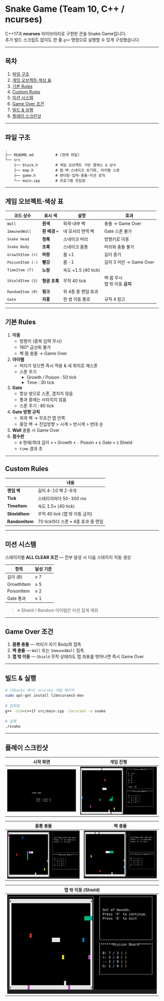 # Snake Game (Team 10, C++ / ncurses)

C++17과 **ncurses** 라이브러리로 구현한 콘솔 Snake Game입니다.  
추가 빌드 스크립트 없이도 한 줄 `g++` 명령으로 실행할 수 있게 구성했습니다.

---

## 목차
1. [파일 구조](#파일-구조)
2. [게임 오브젝트·색상 표](#게임-오브젝트색상-표)
3. [기본 Rules](#기본-rules)
4. [Custom Rules](#custom-rules)
5. [미션 시스템](#미션-시스템)
6. [Game Over 조건](#game-over-조건)
7. [빌드 & 실행](#빌드--실행)
8. [플레이 스크린샷](#플레이-스크린샷)

---

## 파일 구조

```
.
├── README.md          # (현재 파일)
└── src
    ├── block.h        # 게임 오브젝트 기반 클래스 & 상수
    ├── map.h          # 맵·벽·스네이크 초기화, 아이템 스폰
    ├── game.h         # 렌더링·입력·충돌·미션 로직
    └── main.cpp       # 프로그램 진입점
```

---

## 게임 오브젝트·색상 표

| 코드 상수 | 표시 색 | 설명 | 효과 |
|-----------|---------|------|------|
| `Wall`              | **흰색**        | 외곽·내부 벽 | 충돌 → Game Over |
| `ImmunedWall`       | **흰 배경 `+`**     | 네 모서리 면역 벽 | Gate 스폰 불가 |
| `Snake Head`        | **청록**        | 스네이크 머리 | 방향키로 이동 |
| `Snake Body`        | **초록**        | 스네이크 몸통 | 머리와 충돌 불가 |
| `GrowthItem (+)`    | **파랑**        | 몸 +1 | 길이 증가 |
| `PoisonItem (-)`    | **빨강**        | 몸 -1 | 길이 3 미만 → Game Over |
| `TimeItem (T)`      | **노랑**        | 속도 ×1.5 (40 tick) | |
| `ShieldItem (S)`    | **형광 초록**   | 무적 40 tick | 벽·몸 무시<br>맵 밖 이동 **금지** |
| `RandomItem (R)`    | **핑크**        | 위 4종 중 랜덤 효과 | |
| `Gate`              | **자홍**        | 한 쌍 이동 통로 | 규칙 4 참고 |

---

## 기본 Rules
1. **이동**  
   * 방향키 (중복 입력 무시)  
   * 180° 급선회 불가  
   * 벽·몸 충돌 → Game Over
2. **아이템**  
   * 머리가 닿으면 즉시 적용 & 새 위치로 재스폰  
   * 스폰 주기  
     * Growth / Poison : 50 tick  
     * Time : 30 tick
3. **Gate**  
   * 항상 쌍으로 스폰, 겹치지 않음  
   * 통과 중에는 사라지지 않음  
   * 스폰 주기 : 80 tick
4. **Gate 방향 규칙**  
   * 외곽 벽 → 무조건 맵 안쪽  
   * 중앙 벽 → 진입방향 > 시계 > 반시계 > 반대 순
5. **Wall** 충돌 시 Game Over
6. **점수판**  
   * `B` 현재/최대 길이 • `+` Growth • `-` Poison • `G` Gate • `S` Shield  
   * `time` 경과 초

---

## Custom Rules
|            | 내용 |
|------------|------|
| **랜덤 벽** | 길이 4-10 벽 2-6개 |
| **Tick**   | 스테이지마다 50-300 ms |
| **TimeItem** | 속도 1.5× (40 tick) |
| **ShieldItem** | 무적 40 tick (맵 밖 이동 금지) |
| **RandomItem** | 70 tick마다 스폰 • 4종 효과 중 랜덤 |

---

## 미션 시스템
스테이지별 **ALL CLEAR 조건** — 전부 달성 시 다음 스테이지 자동 생성

| 항목 | 달성 기준 |
|------|-----------|
| 길이 (B) | ≥ 7 |
| GrowthItem | ≥ 5 |
| PoisonItem | ≥ 2 |
| Gate 통과 | ≥ 1 |
> ※ Shield / Random 아이템은 미션 집계 제외

---

## Game Over 조건
1. **몸통 충돌** — 머리가 자기 Body와 접촉  
2. **벽 충돌** — `Wall` 또는 `ImmunedWall` 접촉  
3. **맵 밖 이동** — `Shield` 무적 상태라도 맵 좌표를 벗어나면 즉시 Game Over  

---

## 빌드 & 실행
```bash
# (Ubuntu 예시) ncurses 개발 패키지
sudo apt-get install libncurses5-dev

# 컴파일
g++ -std=c++17 src/main.cpp -lncurses -o snake

# 실행
./snake
```

---

## 플레이 스크린샷

| 시작 화면 | 게임 진행 |
|-----------|-----------|
| ![Start Screen](image/start_screen.png) | ![In-Game](image/in_game.png) |

| 몸통 충돌 | 벽 충돌 |
|-----------|-----------|
| ![Body Collision](image/body.png) | ![Wall Collision](image/wall.png) |

| 맵 밖 이동 (Shield) |
|--------------------|
| ![Out of Bounds](image/out_of_bound.png) |

